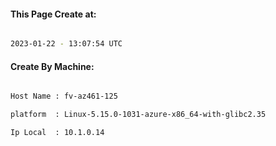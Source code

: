 
   
#### This Page Create at:

```bash

2023-01-22 - 13:07:54 UTC

```

#### Create By Machine:

```bash

Host Name : fv-az461-125

platform  : Linux-5.15.0-1031-azure-x86_64-with-glibc2.35

Ip Local  : 10.1.0.14

```


